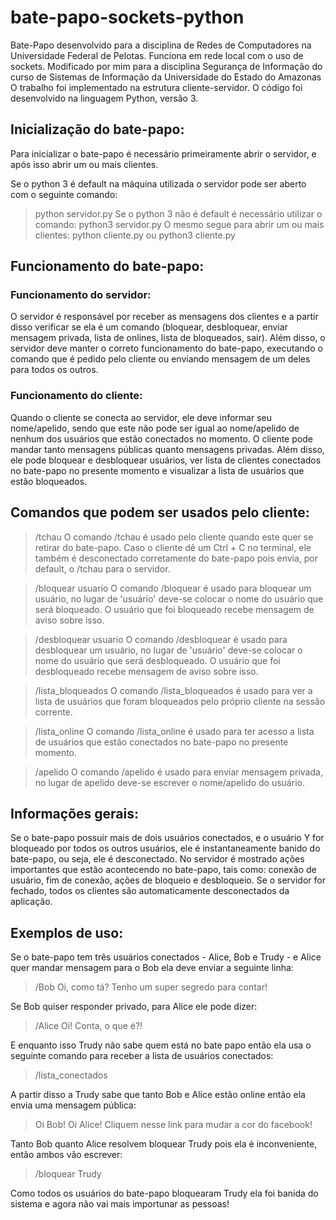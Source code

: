 # bate-papo-sockets-python

Bate-Papo desenvolvido para a disciplina de Redes de Computadores na Universidade Federal de Pelotas. Funciona em rede local com o uso de sockets. Modificado por mim para a disciplina Segurança de Informação do curso de Sistemas de Informação da Universidade do Estado do Amazonas
O trabalho foi implementado na estrutura cliente-servidor.
O código foi desenvolvido na linguagem Python, versão 3.

## Inicialização do bate-papo:

Para inicializar o bate-papo é necessário primeiramente abrir o servidor, e após isso abrir um ou mais clientes.

Se o python 3 é default na máquina utilizada o servidor pode ser aberto com o seguinte comando:
> python servidor.py
Se o python 3 não é default é necessário utilizar o comando:
> python3 servidor.py
O mesmo segue para abrir um ou mais clientes:
> python cliente.py	ou python3 cliente.py

## Funcionamento do bate-papo:

### Funcionamento do servidor:

O servidor é responsável por receber as mensagens dos clientes e a partir disso verificar se ela é um comando (bloquear, desbloquear, enviar mensagem privada, lista de onlines, lista de bloqueados, sair). Além disso, o servidor deve manter o correto funcionamento do bate-papo, executando o comando que é pedido pelo cliente ou enviando mensagem de um deles para todos os outros.

### Funcionamento do cliente:

Quando o cliente se conecta ao servidor, ele deve informar seu nome/apelido, sendo que este não pode ser igual ao nome/apelido de nenhum dos usuários que estão conectados no momento.
O cliente pode mandar tanto mensagens públicas quanto mensagens privadas. Além disso, ele pode bloquear e desbloquear usuários, ver lista de clientes conectados no bate-papo no presente momento e visualizar a lista de usuários que estão bloqueados.

## Comandos que podem ser usados pelo cliente:

> /tchau 
O comando /tchau é usado pelo cliente quando este quer se retirar do bate-papo. Caso o cliente dê um Ctrl + C no terminal, ele também é desconectado corretamente do bate-papo pois envia, por default, o /tchau para o servidor. 
		
> /bloquear usuario
O comando /bloquear é usado para bloquear um usuário, no lugar de 'usuário' deve-se colocar o nome do usuário que será bloqueado. O usuário que foi bloqueado recebe mensagem de aviso sobre isso.

> /desbloquear usuario
O comando /desbloquear é usado para desbloquear um usuário, no lugar de 'usuário' deve-se colocar o nome do usuário que será desbloqueado. O usuário que foi desbloqueado recebe mensagem de aviso sobre isso.

> /lista_bloqueados
O comando /lista_bloqueados é usado para ver a lista de usuários que foram bloqueados pelo próprio cliente na sessão corrente.

> /lista_online
O comando /lista_online é usado para ter acesso a lista de usuários que estão conectados no bate-papo no presente momento.

> /apelido
O comando /apelido é usado para enviar mensagem privada, no lugar de apelido deve-se escrever o nome/apelido do usuário.

## Informações gerais:

Se o bate-papo possuir mais de dois usuários conectados, e o usuário Y for bloqueado por todos os outros usuários, ele é instantaneamente banido do bate-papo, ou seja, ele é desconectado.
No servidor é mostrado ações importantes que estão acontecendo no bate-papo, tais como: conexão de usuário, fim de conexão, ações de bloqueio e desbloqueio.
Se o servidor for fechado, todos os clientes são automaticamente desconectados da aplicação.

## Exemplos de uso:

Se o bate-papo tem três usuários conectados - Alice, Bob e Trudy - e Alice quer mandar mensagem para o Bob ela deve enviar a seguinte linha:
		
> /Bob Oi, como tá? Tenho um super segredo para contar!

Se Bob quiser responder privado, para Alice ele pode dizer:

> /Alice Oi! Conta, o que é?!

E enquanto isso Trudy não sabe quem está no bate papo então ela usa o seguinte comando para receber a lista de usuários conectados:

> /lista_conectados

A partir disso a Trudy sabe que tanto Bob e Alice estão online então ela envia uma mensagem pública:

> Oi Bob! Oi Alice! Cliquem nesse link para mudar a cor do facebook!

Tanto Bob quanto Alice resolvem bloquear Trudy pois ela é inconveniente, então ambos vão escrever:

> /bloquear Trudy

Como todos os usuários do bate-papo bloquearam Trudy ela foi banida do sistema e agora não vai mais importunar as pessoas!
